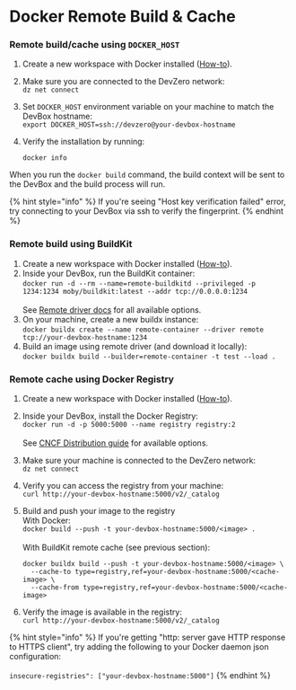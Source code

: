 # Docker Remote Build & Cache

### Remote build/cache using `DOCKER_HOST`

1. Create a new workspace with Docker installed ([How-to](../references/starter-templates/build-tools/docker.md)).
2. Make sure you are connected to the DevZero network:\
   `dz net connect`
3. Set `DOCKER_HOST` environment variable on your machine to match the DevBox hostname:\
   `export DOCKER_HOST=ssh://devzero@your-devbox-hostname`
4.  Verify the installation by running:

    `docker info`

When you run the `docker build` command, the build context will be sent to the DevBox and the build process will run.

{% hint style="info" %}
If you're seeing "Host key verification failed" error, try connecting to your DevBox via ssh to verify the fingerprint.
{% endhint %}

### Remote build using BuildKit

1. Create a new workspace with Docker installed ([How-to](../references/starter-templates/build-tools/docker.md)).
2. Inside your DevBox, run the BuildKit container:\
   `docker run -d --rm --name=remote-buildkitd --privileged -p 1234:1234 moby/buildkit:latest --addr tcp://0.0.0.0:1234`\
   \
   See [Remote driver docs](https://docs.docker.com/build/drivers/remote/) for all available options.
3. On your machine, create a new buildx instance:\
   `docker buildx create --name remote-container --driver remote tcp://your-devbox-hostname:1234`
4. Build an image using remote driver (and download it locally):\
   `docker buildx build --builder=remote-container -t test --load .`

### Remote cache using Docker Registry

1. Create a new workspace with Docker installed ([How-to](../references/starter-templates/build-tools/docker.md)).
2. Inside your DevBox, install the Docker Registry:\
   `docker run -d -p 5000:5000 --name registry registry:2`\
   \
   See [CNCF Distribution guide](https://distribution.github.io/distribution/) for available options.
3. Make sure your machine is connected to the DevZero network:\
   `dz net connect`
4. Verify you can access the registry from your machine:\
   `curl http://your-devbox-hostname:5000/v2/_catalog`
5.  Build and push your image to the registry\
    With Docker:\
    `docker build --push -t your-devbox-hostname:5000/<image> .`\
    \
    With BuildKit remote cache (see previous section):

    ```console
    docker buildx build --push -t your-devbox-hostname:5000/<image> \
      --cache-to type=registry,ref=your-devbox-hostname:5000/<cache-image> \
      --cache-from type=registry,ref=your-devbox-hostname:5000/<cache-image>
    ```
6. Verify the image is available in the registry:\
   `curl http://your-devbox-hostname:5000/v2/_catalog`

{% hint style="info" %}
If you're getting "http: server gave HTTP response to HTTPS client", try adding the following to your Docker daemon json configuration:\
\
`insecure-registries": ["your-devbox-hostname:5000"]`
{% endhint %}
